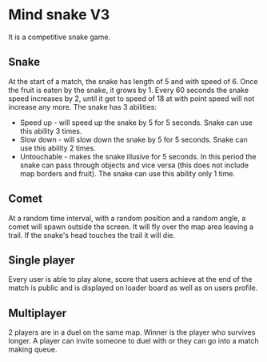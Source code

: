 # Mind snake V3

It is a competitive snake game.

## Snake

At the start of a match, the snake has length of 5 and with speed of 6. Once the fruit is eaten by the snake, it grows by 1. Every 60 seconds the snake speed increases by 2, until it get to speed of 18 at with point speed will not increase any more. The snake has 3 abilities:

- Speed up - will speed up the snake by 5 for 5 seconds. Snake can use this ability 3 times.
- Slow down - will slow down the snake by 5 for 5 seconds. Snake can use this ability 2 times.
- Untouchable - makes the snake illusive for 5 seconds. In this period the snake can pass through objects and vice versa (this does not include map borders and fruit). The snake can use this ability only 1 time.

## Comet

At a random time interval, with a random position and a random angle, a comet will spawn outside the screen. It will fly over the map area leaving a trail. If the snake's head touches the trail it will die.

## Single player

Every user is able to play alone, score that users achieve at the end of the match is public and is displayed on loader board as well as on users profile.

## Multiplayer

2 players are in a duel on the same map. Winner is the player who survives longer. A player can invite someone to duel with or they can go into a match making queue.
